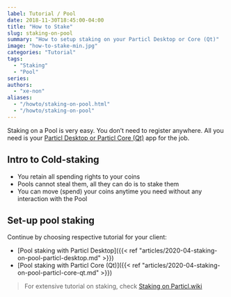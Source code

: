 ```yaml
---
label: Tutorial / Pool
date: 2018-11-30T18:45:00-04:00
title: "How to Stake"
slug: staking-on-pool
summary: "How to setup staking on your Particl Desktop or Core (Qt)"
image: "how-to-stake-min.jpg"
categories: "Tutorial"
tags:
  - "Staking"
  - "Pool"
series:
authors:
  - "xe-non"
aliases:
  - "/howto/staking-on-pool.html"
  - "/howto/staking-on-pool"
---
```


Staking on a Pool is very easy. You don’t need to register anywhere. All you need is your [Particl Desktop or Particl Core (Qt)](https://particl.io/downloads) app for the job.


## Intro to Cold-staking

- You retain all spending rights to your coins
- Pools cannot steal them, all they can do is to stake them
- You can move (spend) your coins anytime you need without any interaction with the Pool

## Set-up pool staking

Continue by choosing respective tutorial for your client:

- [Pool staking with Particl Desktop]({{< ref "articles/2020-04-staking-on-pool-particl-desktop.md" >}})
- [Pool staking with Particl Core (Qt)]({{< ref "articles/2020-04-staking-on-pool-particl-core-qt.md" >}})

> For extensive tutorial on staking, check [Staking on Particl.wiki](https://particl.wiki/tutorial/staking/cold-staking)